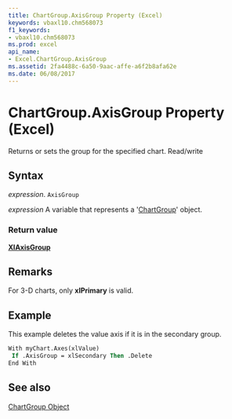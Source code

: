 ```yaml
---
title: ChartGroup.AxisGroup Property (Excel)
keywords: vbaxl10.chm568073
f1_keywords:
- vbaxl10.chm568073
ms.prod: excel
api_name:
- Excel.ChartGroup.AxisGroup
ms.assetid: 2fa4488c-6a50-9aac-affe-a6f2b8afa62e
ms.date: 06/08/2017
---
```



# ChartGroup.AxisGroup Property (Excel)

Returns or sets the group for the specified chart. Read/write


## Syntax

 _expression_. `AxisGroup`

 _expression_ A variable that represents a '[ChartGroup](Excel.ChartGroup(object).md)' object.


### Return value

 **[XlAxisGroup](Excel.XlAxisGroup.md)**


## Remarks

For 3-D charts, only  **xlPrimary** is valid.


## Example

This example deletes the value axis if it is in the secondary group.


```vb
With myChart.Axes(xlValue) 
 If .AxisGroup = xlSecondary Then .Delete 
End With 

```


## See also


[ChartGroup Object](Excel.ChartGroup(object).md)

